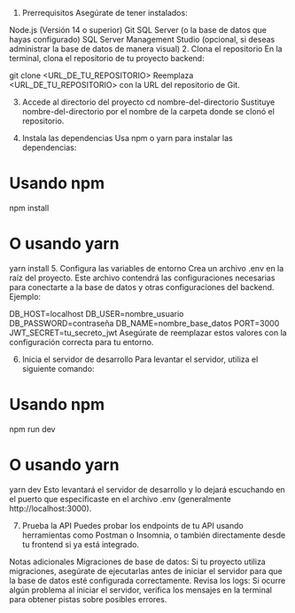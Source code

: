 1. Prerrequisitos
Asegúrate de tener instalados:

Node.js (Versión 14 o superior)
Git
SQL Server (o la base de datos que hayas configurado)
SQL Server Management Studio (opcional, si deseas administrar la base de datos de manera visual)
2. Clona el repositorio
En la terminal, clona el repositorio de tu proyecto backend:


git clone <URL_DE_TU_REPOSITORIO>
Reemplaza <URL_DE_TU_REPOSITORIO> con la URL del repositorio de Git.

3. Accede al directorio del proyecto
cd nombre-del-directorio
Sustituye nombre-del-directorio por el nombre de la carpeta donde se clonó el repositorio.

4. Instala las dependencias
Usa npm o yarn para instalar las dependencias:

# Usando npm
npm install

# O usando yarn
yarn install
5. Configura las variables de entorno
Crea un archivo .env en la raíz del proyecto. Este archivo contendrá las configuraciones necesarias para conectarte a la base de datos y otras configuraciones del backend. Ejemplo:

DB_HOST=localhost
DB_USER=nombre_usuario
DB_PASSWORD=contraseña
DB_NAME=nombre_base_datos
PORT=3000
JWT_SECRET=tu_secreto_jwt
Asegúrate de reemplazar estos valores con la configuración correcta para tu entorno.

6. Inicia el servidor de desarrollo
Para levantar el servidor, utiliza el siguiente comando:

# Usando npm
npm run dev

# O usando yarn
yarn dev
Esto levantará el servidor de desarrollo y lo dejará escuchando en el puerto que especificaste en el archivo .env (generalmente http://localhost:3000).

7. Prueba la API
Puedes probar los endpoints de tu API usando herramientas como Postman o Insomnia, o también directamente desde tu frontend si ya está integrado.

Notas adicionales
Migraciones de base de datos: Si tu proyecto utiliza migraciones, asegúrate de ejecutarlas antes de iniciar el servidor para que la base de datos esté configurada correctamente.
Revisa los logs: Si ocurre algún problema al iniciar el servidor, verifica los mensajes en la terminal para obtener pistas sobre posibles errores.
